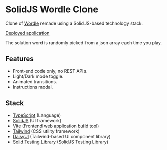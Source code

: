 # SolidJS Wordle Clone

Clone of [Wordle](https://www.nytimes.com/games/wordle/index.html) remade using a SolidJS-based technology stack.

[Deployed application](https://solid-wordle-clone-poffm.vercel.app/)

The solution word is randomly picked from a json array each time you play.

## Features

* Front-end code only, no REST APIs.
* Light/Dark mode toggle.
* Animated transitions.
* Instructions modal.

## Stack

* [TypeScript](https://www.typescriptlang.org/) (Language)
* [SolidJS](https://www.solidjs.com/) (UI framework)
* [Vite](https://nextjs.org/) (Frontend web application build tool)
* [Tailwind](https://tailwindcss.com/) (CSS utility framework)
* [DaisyUI](https://daisyui.com/) (Tailwind-based UI component library)
* [Solid Testing Library](https://github.com/solidjs/solid-testing-library) (SolidJS Testing Library)
